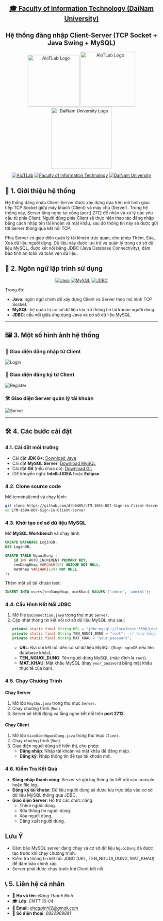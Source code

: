 <h2 align="center">
    <a href="https://dainam.edu.vn/vi/khoa-cong-nghe-thong-tin">
    🎓 Faculty of Information Technology (DaiNam University)
    </a>
</h2>
<h2 align="center">
   Hệ thống đăng nhập Client-Server (TCP Socket + Java Swing + MySQL)
</h2>
<div align="center">
    <p align="center">
        <img src="docs/aiotlab_logo.png" alt="AIoTLab Logo" width="170"/>
        <img src="docs/fitdnu_logo.png" alt="AIoTLab Logo" width="180"/>
        <img src="docs/dnu_logo.png" alt="DaiNam University Logo" width="200"/>
    </p>

[![AIoTLab](https://img.shields.io/badge/AIoTLab-green?style=for-the-badge)](https://www.facebook.com/DNUAIoTLab)
[![Faculty of Information Technology](https://img.shields.io/badge/Faculty%20of%20Information%20Technology-blue?style=for-the-badge)](https://dainam.edu.vn/vi/khoa-cong-nghe-thong-tin)
[![DaiNam University](https://img.shields.io/badge/DaiNam%20University-orange?style=for-the-badge)](https://dainam.edu.vn)

</div>

## 📖 1. Giới thiệu hệ thống
Hệ thống đăng nhập Client-Server được xây dựng dựa trên mô hình giao tiếp TCP Socket giữa máy khách (Client) và máy chủ (Server). Trong hệ thống này, Server lắng nghe tại cổng (port) 2712 để nhận và xử lý các yêu cầu từ phía Client. Người dùng phía Client sẽ thực hiện thao tác đăng nhập bằng cách nhập tên tài khoản và mật khẩu, sau đó thông tin này sẽ được gửi tới Server thông qua kết nối TCP.

Phía Server có giao diện quản lý tài khoản trực quan, cho phép Thêm, Sửa, Xoá dữ liệu người dùng. Dữ liệu này được lưu trữ và quản lý trong cơ sở dữ liệu MySQL, được kết nối bằng JDBC (Java Database Connectivity), đảm bảo tính an toàn và toàn vẹn dữ liệu.

## 🔧 2. Ngôn ngữ lập trình sử dụng  
<div align="center">

[![Java](https://img.shields.io/badge/Java-007396?style=for-the-badge&logo=java&logoColor=white)](https://www.java.com/) 
[![MySQL](https://img.shields.io/badge/MySQL-4479A1?style=for-the-badge&logo=mysql&logoColor=white)](https://www.mysql.com/) 
[![JDBC](https://img.shields.io/badge/JDBC-FF6F00?style=for-the-badge&logo=java&logoColor=white)](https://docs.oracle.com/javase/8/docs/technotes/guides/jdbc/)

</div>

Trong đó:  
- **Java**: ngôn ngữ chính để xây dựng Client và Server theo mô hình TCP Socket.  
- **MySQL**: hệ quản trị cơ sở dữ liệu lưu trữ thông tin tài khoản người dùng.  
- **JDBC**: cầu nối giữa ứng dụng Java và cơ sở dữ liệu MySQL.  

---

## 🖼️ 3. Một số hình ảnh hệ thống  

### 🔑 Giao diện đăng nhập từ Client
![Login](docs/Client_login.png)

### 🔏 Giao diện đăng ký từ Client
![Register](docs/Client_register.png)

### 🛠️ Giao diện Server quản lý tài khoản
![Server](docs/Server_dashboard.png)

---
## 🛠️ 4. Các bước cài đặt
### 4.1. Cài đặt môi trường
- Cài đặt **JDK 8+**: [Download Java](https://www.oracle.com/java/technologies/javase-downloads.html)  
- Cài đặt **MySQL Server**: [Download MySQL](https://dev.mysql.com/downloads/)  
- Cài đặt **Git** (nếu chưa có): [Download Git](https://git-scm.com/downloads)  
- IDE khuyến nghị: **IntelliJ IDEA** hoặc **Eclipse**  
### 4.2. Clone source code
Mở terminal/cmd và chạy lệnh:  
```bash
git clone https://github.com/dtb0405/LTM-1604-D07-Sign-in-Client-Server.git
cd LTM-1604-D07-Sign-in-Client-Server
```
### 4.3. Khởi tạo cơ sở dữ liệu MySQL
Mở **MySQL Workbench** và chạy lệnh:
```sql
CREATE DATABASE LoginDB;
USE LoginDB;

CREATE TABLE NguoiDung (
    id INT AUTO_INCREMENT PRIMARY KEY,
    tenDangNhap VARCHAR(50) UNIQUE NOT NULL,
    matKhau VARCHAR(100) NOT NULL
);
```
Thêm một số tài khoản test: 
```sql
INSERT INTO users(tenDangNhap, matKhau) VALUES ('admin', 'admin1');
```
### 4.4. Cấu Hình Kết Nối JDBC
1. Mở file `DBConnection.java` trong thư mục `Server`.
2. Cập nhật thông tin kết nối cơ sở dữ liệu MySQL như sau:
   ```java
   private static final String URL = "jdbc:mysql://localhost:3306/LoginDB?useSSL=false&allowPublicKeyRetrieval=true&serverTimezone=UTC";
   private static final String TEN_NGUOI_DUNG = "root";  // thay bằng user MySQL
   private static final String MAT_KHAU = "your_password";   
   ```
   - **URL**: Địa chỉ kết nối đến cơ sở dữ liệu MySQL (thay `LoginDB` nếu tên database khác).
   - **TEN_NGUOI_DUNG**: Tên người dùng MySQL (mặc định là `root`).
   - **MAT_KHAU**: Mật khẩu MySQL (thay `your_password` bằng mật khẩu thực tế của bạn).

### 4.5. Chạy Chương Trình
#### Chạy Server
1. Mở lớp `MayChu.java` trong thư mục `Server`.
2. Chạy chương trình (`Run`).
3. Server sẽ khởi động và lắng nghe kết nối trên **port 2712**.

#### Chạy Client
1. Mở lớp `GiaoDienNguoiDung.java` trong thư mục `Client`.
2. Chạy chương trình (`Run`).
3. Giao diện người dùng sẽ hiển thị, cho phép:
   - **Đăng nhập**: Nhập tài khoản và mật khẩu để đăng nhập.
   - **Đăng ký**: Nhập thông tin để tạo tài khoản mới.

### 4.6. Kiểm Tra Kết Quả
- **Đăng nhập thành công**: Server sẽ ghi log thông tin kết nối vào console hoặc file log.
- **Đăng ký tài khoản**: Dữ liệu người dùng sẽ được lưu trực tiếp vào cơ sở dữ liệu MySQL thông qua JDBC.
- **Giao diện Server**: Hỗ trợ các chức năng:
  - Thêm người dùng.
  - Sửa thông tin người dùng.
  - Xóa người dùng.
  - Đăng xuất người dùng.

## Lưu Ý
- Đảm bảo MySQL server đang chạy và cơ sở dữ liệu `NguoiDung` đã được tạo trước khi chạy chương trình.
- Kiểm tra thông tin kết nối JDBC (URL, TEN_NGUOI_DUNG, MAT_KHAU) để đảm bảo chính xác.
- Server phải được chạy trước khi Client kết nối.
## 📞 5. Liên hệ cá nhân  
- 👤 **Họ và tên**: *Đặng Thanh Bình*  
- 🎓 **Lớp**: *CNTT 16-04*
- 📧 **Email**: *dnagbinh12@gmail.com*  
- 📱 **Số điện thoại**: *0822968881*  
